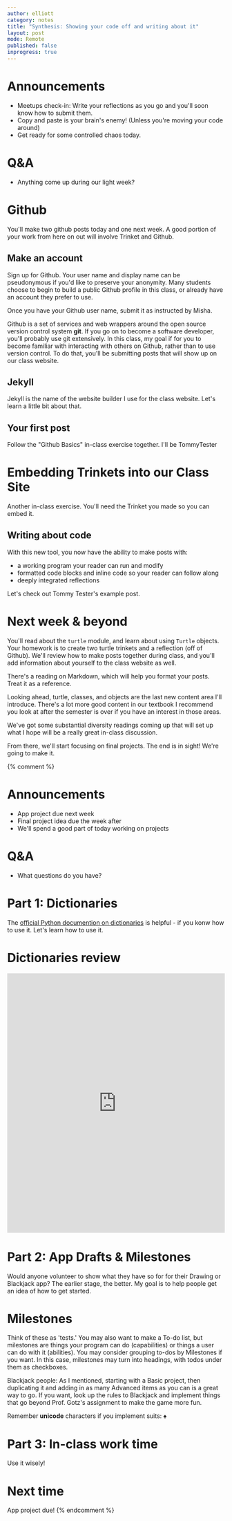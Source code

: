 ```yaml
---
author: elliott
category: notes
title: "Synthesis: Showing your code off and writing about it"
layout: post
mode: Remote
published: false
inprogress: true
---
```


# Announcements

* Meetups check-in: Write your reflections as you go and you'll soon know how to submit them.
* Copy and paste is your brain's enemy! (Unless you're moving your code around)
* Get ready for some controlled chaos today.

# Q&A

* Anything come up during our light week?

# Github

You'll make two github posts today and one next week. A good portion of your work from here on out will involve Trinket and Github.

## Make an account

Sign up for Github. Your user name and display name can be pseudonymous if you'd like to preserve your anonymity. Many students choose to begin to build a public Github profile in this class, or already have an account they prefer to use.

Once you have your Github user name, submit it as instructed by Misha.

Github is a set of services and web wrappers around the open source version control system **git**. If you go on to become a software developer, you'll probably use git extensively. In this class, my goal if for you to become familiar with interacting with others on Github, rather than to use version control. To do that, you'll be submitting posts that will show up on our class website.

## Jekyll

Jekyll is the name of the website builder I use for the class website. Let's learn a little bit about that.

## Your first post

Follow the "Github Basics" in-class exercise together. I'll be TommyTester


# Embedding Trinkets into our Class Site

Another in-class exercise. You'll need the Trinket you made so you can embed it.

## Writing about code

With this new tool, you now have the ability to make posts with:

* a working program your reader can run and modify
* formatted code blocks and inline code so your reader can follow along
* deeply integrated reflections

Let's check out Tommy Tester's example post.

# Next week & beyond

You'll read about the `turtle` module, and learn about using `Turtle` objects. Your homework is to create two turtle trinkets and a reflection (off of Github). We'll review how to make posts together during class, and you'll add information about yourself to the class website as well.

There's a reading on Markdown, which will help you format your posts. Treat it as a reference.

Looking ahead, turtle, classes, and objects are the last new content area I'll introduce. There's a lot more good content in our textbook I recommend you look at after the semester is over if you have an interest in those areas.

We've got some substantial diversity readings coming up that will set up what I hope will be a really great in-class discussion.

From there, we'll start focusing on final projects. The end is in sight! We're going to make it.




{% comment %}
# Announcements

- App project due next week
- Final project idea due the week after
- We'll spend a good part of today working on projects

# Q&A

- What questions do you have?


# Part 1: Dictionaries


The [official Python documention on dictionaries](https://docs.python.org/3/library/stdtypes.html#typesmapping) is helpful - if you konw how to use it. Let's learn how to use it.

# Dictionaries review

<iframe src="https://trinket.io/embed/python3/7a57cec4a5" width="100%" height="600" frameborder="0" marginwidth="0" marginheight="0" allowfullscreen></iframe>


# Part 2: App Drafts & Milestones

Would anyone volunteer to show what they have so for for their Drawing or Blackjack app?  The earlier stage, the better.  My goal is to help people get an idea of how to get started.

# Milestones

Think of these as 'tests.'  You may also want to make a To-do list, but milestones are things your program can do (capabilities) or things a user can do with it (abilities).  You may consider grouping to-dos by Milestones if you want.  In this case, milestones may turn into headings, with todos under them as checkboxes.

Blackjack people: As I mentioned, starting with a Basic project, then duplicating it and adding in as many Advanced items as you can is a great way to go.  If you want, look up the rules to Blackjack and implement things that go beyond Prof. Gotz's assignment to make the game more fun.

Remember **unicode** characters if you implement suits: ♠


# Part 3: In-class work time

Use it wisely!

# Next time

App project due!
{% endcomment %}